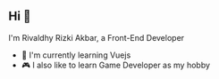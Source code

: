 
## Hi 👋

I'm Rivaldhy Rizki Akbar, a Front-End Developer

- 🔖 I'm currently learning Vuejs
- 🎮 I also like to learn Game Developer as my hobby

<br />
